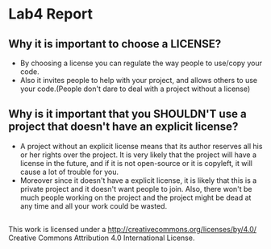 # Lab4 Report                                         
## Why it is important to choose a LICENSE?
* By choosing a license you can regulate the way people to use/copy your code.
* Also it invites people to help with your project, and allows others to use your code.(People don't dare to deal with a project without a license)

## Why is it important that you SHOULDN'T use a project that doesn't have an explicit license?
* A project without an explicit license means that its author reserves all his or her rights over the project. It is very likely that the project will have a license in the future, and if it is not open-source or it is copyleft, it will cause a lot of trouble for you. 
* Moreover since it doesn't have a explicit license, it is likely that this is a private project and it doesn't want people to join. Also, there won't be much people working on the project and the project might be dead at any time and all your work could be wasted.
 
## 
 This work is licensed under a http://creativecommons.org/licenses/by/4.0/ Creative Commons Attribution 4.0 International License.
